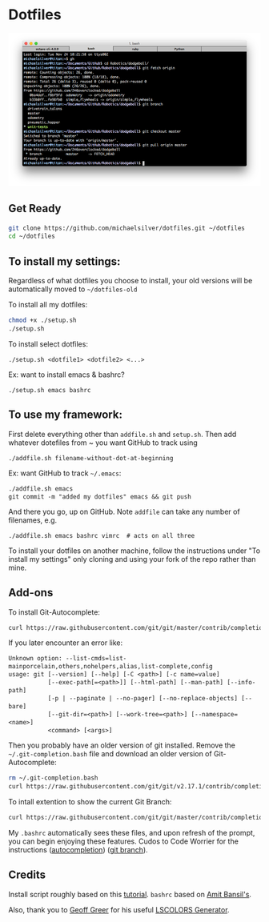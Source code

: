 # Dotfiles
![Alt text](/img/terminal.png?raw=true "Terminal Screenshot")

## Get Ready
```Bash
git clone https://github.com/michaelsilver/dotfiles.git ~/dotfiles
cd ~/dotfiles
```

## To install my settings:
Regardless of what dotfiles you choose to install, your old versions will be automatically moved to `~/dotfiles-old`

To install all my dotfiles:
```Bash
chmod +x ./setup.sh
./setup.sh
```

To install select dotfiles:
```
./setup.sh <dotfile1> <dotfile2> <...>
```
Ex: want to install emacs & bashrc?
```
./setup.sh emacs bashrc
```

## To use my framework:
First delete everything other than `addfile.sh` and `setup.sh`. Then add whatever dotefiles from ~ you want GitHub to track using
```
./addfile.sh filename-without-dot-at-beginning
```
Ex: want GitHub to track `~/.emacs`:
```
./addfile.sh emacs
git commit -m "added my dotfiles" emacs && git push
```
And there you go, up on GitHub. Note `addfile` can take any number of filenames, e.g.

```
./addfile.sh emacs bashrc vimrc  # acts on all three
```
To install your dotfiles on another machine, follow the instructions under "To install my settings" only cloning and using your fork of the repo rather than mine.

## Add-ons
To install Git-Autocomplete:
```Bash
curl https://raw.githubusercontent.com/git/git/master/contrib/completion/git-completion.bash -o ~/.git-completion.bash
```
If you later encounter an error like: 
```
Unknown option: --list-cmds=list-mainporcelain,others,nohelpers,alias,list-complete,config
usage: git [--version] [--help] [-C <path>] [-c name=value]
           [--exec-path[=<path>]] [--html-path] [--man-path] [--info-path]
           [-p | --paginate | --no-pager] [--no-replace-objects] [--bare]
           [--git-dir=<path>] [--work-tree=<path>] [--namespace=<name>]
           <command> [<args>]
```
Then you probably have an older version of git installed. Remove the `~/.git-completion.bash` file and download an older version of Git-Autocomplete:
```Bash
rm ~/.git-completion.bash
curl https://raw.githubusercontent.com/git/git/v2.17.1/contrib/completion/git-completion.bash -o ~/.git-completion.bash
```

To intall extention to show the current Git Branch:
```Bash
curl https://raw.githubusercontent.com/git/git/master/contrib/completion/git-prompt.sh -o ~/.git-prompt.sh
```
My `.bashrc` automatically sees these files, and upon refresh of the prompt, you can begin enjoying these features. Cudos to Code Worrier for the instructions ([autocompletion](http://code-worrier.com/blog/autocomplete-git/)) ([git branch](http://code-worrier.com/blog/git-branch-in-bash-prompt/)).

## Credits
Install script roughly based on this [tutorial](http://blog.smalleycreative.com/tutorials/using-git-and-github-to-manage-your-dotfiles/). `bashrc` based on [Amit Bansil's](https://github.com/amit-bansil).

Also, thank you to [Geoff Greer](https://github.com/ggreer) for his useful [LSCOLORS Generator](http://geoff.greer.fm/lscolors/).
